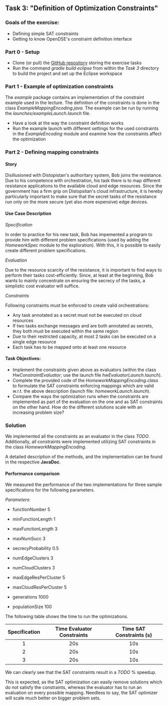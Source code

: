 


## Task 3: "Definition of Optimization Constraints"

### Goals of the exercise:

* Defining simple SAT constraints
* Getting to know OpenDSE's constraint definition interface

### Part 0 - Setup

* Clone (or pull) the [GitHub repository](https://github.com/uibk-dps-teaching/SchedulingApproachesDistributedSystems) storing the exercise tasks
* Run the command _gradle build eclipse_ from within the _Task 3_ directory to build the project and set up the Eclipse workspace

### Part 1 - Example of optimization constraints

The _example_ package contains an implementation of the constraint example used in the lecture. The definition of the constraints is done in the class _ExampleMappingEncoding.java_. The example can be run by running the _launches/exampleLaunch.launch_ file.

* Have a look at the way the constraint definition works
* Run the example launch with different settings for the used constraints in the _ExampleEncoding_ module and examine how the constraints affect the optimization
 
### Part 2 - Defining mapping constraints

#### Story

Disillusioned with Distopistan's authoritary system, Bob joins the resistance. Due to his competence with orchestration, his task there is to map different resistance applications to the available cloud and edge resources. Since the government has a firm grip on Distopsitan's cloud infrastructure, it is hereby particularly important to make sure that the secret tasks of the resistance run only on the more secure (yet also more expensive) edge devices. 

#### Use Case Description

*Specification*

In order to practice for his new task, Bob has impemented a program to provide him with different problem specifications (used by adding the _HomeworkSpec_ module to the exploration). With this, it is possible to easily create different problem specifications.

*Evaluation*

Due to the resource scarcity of the resistance, it is important to find ways to perform their tasks cost-efficiently. Since, at least at the beginning, Bob wants to mainly concentrate on ensuring the secrecy of the tasks, a simplistic cost evaluator will suffice.

*Constraints*

Following constraints must be enforced to create valid orchestrations:

* Any task annotated as a secret must not be executed on cloud resources
* If two tasks exchange messages and are both annotated as secrets, they both must be executed within the same region
* Due to their restricted capacity, at most 2 tasks can be executed on a single edge resource
* Each task has to be mapped onto at least one resource

#### Task Objectives:

- Implement the constraints given above as evaluators (within the class _HwConstraintEvaluator_; use the launch file _hwEvaluatorLaunch.launch_).
- Complete the provided code of the _HomeworkMappingEncoding.class_ to formulate the SAT constraints enforcing mappings which are valid w.r.t. the above description (launch file: _homeworkLaunch.launch_).
- Compare the ways the optimization runs when the constraints are implemented as part of the evaluation on the one and as SAT constraints on the other hand. How do the different solutions scale with an increasing problem size?


### Solution

We implemented all the constraints as an evaluator in the class _TODO_.
Additionally, all constraints were implemented utilizing SAT constraints in the class _HomeworkMappingEncoding_.

A detailed description of the methods, and the implementation can be found in the respective **JavaDoc**.

#### Performance comparison

We measured the performance of the two implementations for three sample specifications for the following parameters.

_Parameters_:
- functionNumber 5
- minFunctionLength 1
- maxFunctionLength 3
- maxNumSucc 3
- secrecyProbability 0.5
- numEdgeClusters 3
- numCloudClusters 3
- maxEdgeResPerCluster 5
- maxCloudResPerCluster 5


- generations 1000
- populationSize 100

The following table shows the time to run the optimizations.

| Specification | Time Evaluator Constraints | Time SAT Constraints (s) |
|:-------------:|:--------------------------:|:------------------------:|
|       1       |             20s            |            10s           |
|       2       |             20s            |            10s           |
|       3       |             20s            |            10s           |


We can clearly see that the SAT constraints result in a _TODO_ % speedup.

This is expected, as the SAT optimization can easily remove solutions which do not satisfy the constraints, whereas the evaluator has to run an evaluation on every possible mapping. Needless to say, the SAT optimizer will scale much better on bigger problem sets.